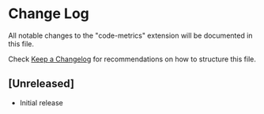 # Change Log

All notable changes to the "code-metrics" extension will be documented in this file.

Check [Keep a Changelog](http://keepachangelog.com/) for recommendations on how to structure this file.

## [Unreleased]

- Initial release